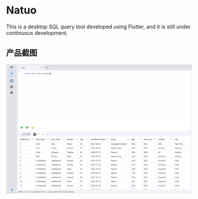 # Natuo
This is a desktop SQL query tool developed using Flutter, and it is still under continuous development.

## 产品截图
![product](./product.png)